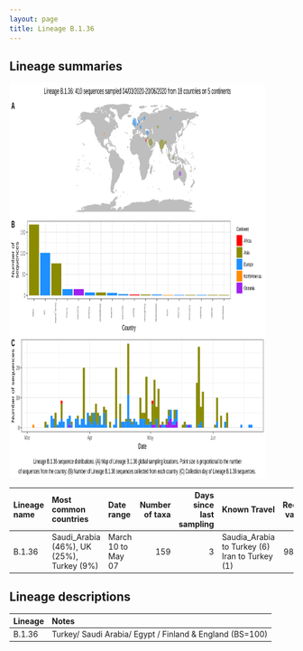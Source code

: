 ```yaml
---
layout: page
title: Lineage B.1.36
---
```




<h2> Lineage summaries</h2>

<img src="../assets/images/B.1.36.svg" alt="B.1.36 lineage summary figure" width="90%" height="700px" />


| Lineage name | Most common countries | Date range | Number of taxa |  Days since last sampling | Known Travel | Recall value |
|:-----|:-----|:-------|-------:|-------:|:---------|--------:|
| B.1.36 | Saudi_Arabia (46%), UK (25%), Turkey (9%) | March 10 to May 07 | 159 | 3 | Saudia_Arabia to Turkey (6)<br/> Iran to Turkey (1)<br/> | 98.75 |

<h2>Lineage descriptions</h2>

| Lineage | Notes |
|:-----|:-----|
| B.1.36 | Turkey/ Saudi Arabia/ Egypt / Finland & England (BS=100) |

